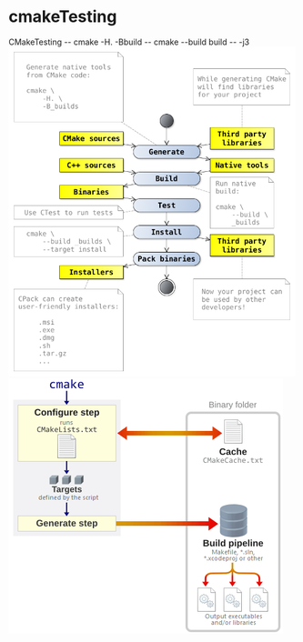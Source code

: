 # cmakeTesting
CMakeTesting
-- cmake -H. -Bbuild
-- cmake --build build -- -j3
![](https://github.com/kiran009/cmakeTesting/blob/master/resources/cmake-environment.png)
![](https://github.com/kiran009/cmakeTesting/blob/master/resources/1%20nCz0td-PUde-nW-RTiQ9qw.png)